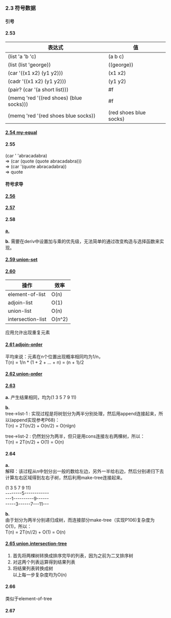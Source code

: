 ### 2.3 符号数据

#### 引号   
#### 2.53  
表达式|值  
-|-   
(list 'a 'b 'c)|(a b c)     
(list (list 'george))|((george))      
(car '((x1 x2) (y1 y2)))|(x1 x2)    
(cadr '((x1 x2) (y1 y2)))|(y1 y2)    
(pair? (car '(a short list)))|#f  
(memq 'red '((red shoes) (blue socks)))|#f     
(memq 'red '(red shoes blue socks))|(red shoes blue socks)        

#### [2.54 my-equal](code/sign.scm)   

#### 2.55   
(car ' 'abracadabra)   
=> (car (quote (quote abracadabra)))   
=> (car '(quote abracadabra))  
=> quote    

#### 符号求导   

#### [2.56](code/derive.scm)    

#### [2.57](code/drive.scm)      

#### 2.58        
**[a.](code/258.scm)**        

**b.** 需要在deriv中设置加与乘的优先级，无法简单的通过改变构造与选择函数来实现。    

#### [2.59 union-set](code/sets.scm)  

#### [2.60](code/sets.scm)  
操作|效率  
-|-  
element-of-list|O(n)   
adjoin-list|O(1)  
union-list|O(n)  
intersection-list|O(n^2)    

应用允许出现重复元素

#### [2.61 adjoin-order](code/sets.scm)
平均来说：元素在n个位置出现概率相同均为1/n，    
T(n) = 1/n * (1 + 2 + ... + n) = (n + 1)/2   

#### [2.62 union-order](code/sets.scm)

#### [2.63](code/ortree.scm)  
**a.** 产生结果相同，均为(1 3 5 7 9 11)    

**b.**     
tree->list-1 : 实现过程是将树划分为两半分别处理，然后用append连接起来，所以(append实现参考P68)：   
T(n) = 2T(n/2) + O(n/2) = O(nlgn)     

tree->list-2 : 仍然划分为两半，但只是用cons连接左右两棵树，所以：     
T(n) = 2T(n/2) + O(1) = O(n)        

#### 2.64    
**a.**    
解释：该过程从n中划分出一般的数给左边，另外一半给右边，然后分别递归下去计算左右区域得到左右子树，然后利用make-tree连接起来。  

(1 3 5 7 9 11)    
--------5------------    
---1----------9------       
-----3------7---11---     

**b.**   
由于划分为两半分别递归成树，而连接部分make-tree（实现P106)复杂度为O(1)，所以：      
T(n) = 2T(n//2) + O(1) = O(n)        

#### [2.65 union,intersection-tree](code/ortree.scm)     
1. 首先将两棵树转换成排序完毕的列表，因为之前为二叉排序树
2. 对这两个列表运算得到结果列表   
3. 将结果列表转换成树    
以上每一步复杂度均为O(n)        

#### 2.66
类似于element-of-tree   

#### 2.67    
